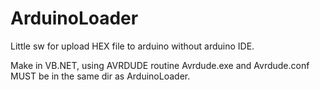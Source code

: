 # ArduinoLoader
Little sw for upload HEX file to arduino without arduino IDE.

Make in VB.NET, using AVRDUDE routine
Avrdude.exe and Avrdude.conf MUST be in the same dir as ArduinoLoader.
